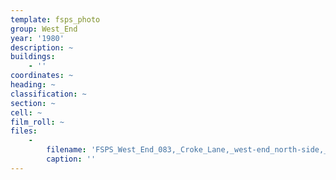 ```yaml
---
template: fsps_photo
group: West_End
year: '1980'
description: ~
buildings:
    - ''
coordinates: ~
heading: ~
classification: ~
section: ~
cell: ~
film_roll: ~
files:
    -
        filename: 'FSPS_West_End_083,_Croke_Lane,_west-end_north-side,_WE-1,_1980.png'
        caption: ''
---
```

